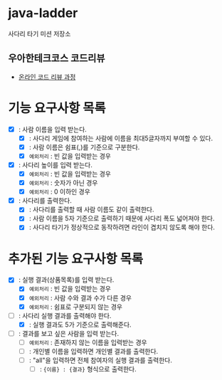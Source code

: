 # java-ladder

사다리 타기 미션 저장소

## 우아한테크코스 코드리뷰

- [온라인 코드 리뷰 과정](https://github.com/woowacourse/woowacourse-docs/blob/master/maincourse/README.md)


# 기능 요구사항 목록
- [X] : 사람 이름을 입력 받는다.
  - [X] : 사다리 게임에 참여하는 사람에 이름을 최대5글자까지 부여할 수 있다. 
  - [X] : 사람 이름은 쉼표(,)를 기준으로 구분한다. 
  - [X] `예외처리` : 빈 값을 입력받는 경우 
- [X] : 사다리 높이를 입력 받는다.
  - [X] `예외처리` : 빈 값을 입력받는 경우
  - [X] `예외처리` : 숫자가 아닌 경우
  - [X] `예외처리` : 0 이하인 경우
- [X] : 사다리를 출력한다.
  - [X] : 사다리를 출력할 때 사람 이름도 같이 출력한다.
  - [X] : 사람 이름을 5자 기준으로 출력하기 때문에 사다리 폭도 넓어져야 한다.
  - [X] : 사다리 타기가 정상적으로 동작하려면 라인이 겹치지 않도록 해야 한다.

# 추가된 기능 요구사항 목록
- [X] : 실행 결과(상품목록)를 입력 받는다.
  - [X] `예외처리` : 빈 값을 입력받는 경우
  - [X] `예외처리` : 사람 수와 결과 수가 다른 경우
  - [X] `예외처리` : 쉼표로 구분되지 않는 경우
- [ ] : 사다리 실행 결과를 출력해야 한다.
  - [X] : 실행 결과도 5가 기준으로 출력해준다.
- [ ] : 결과를 보고 싶은 사람을 입력 받는다.
  - [ ] `예외처리` : 존재하지 않는 이름을 입력받는 경우
  - [ ] : 개인별 이름을 입력하면 개인별 결과를 출력한다. 
  - [ ] : "all"을 입력하면 전체 참여자의 실행 결과를 출력한다.
    - [ ] : `{이름} : {결과}` 형식으로 출력한다.
